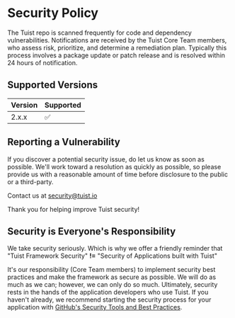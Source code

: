 # Security Policy
The Tuist repo is scanned frequently for code and dependency vulnerabilities. Notifications are received by the Tuist Core Team members, who assess risk, prioritize, and determine a remediation plan. Typically this process involves a package update or patch release and is resolved within 24 hours of notification.

## Supported Versions

| Version | Supported          |
| ------- | ------------------ |
| 2.x.x   | :white_check_mark: |

## Reporting a Vulnerability

If you discover a potential security issue, do let us know as soon as possible. We'll work toward a resolution as quickly as possible, so please provide us with a reasonable amount of time before disclosure to the public or a third-party.

Contact us at [security@tuist.io](mailto:security@tuist.io)

Thank you for helping improve Tuist security!

## Security is Everyone's Responsibility
We take security seriously. Which is why we offer a friendly reminder that "Tuist Framework Security" **!=** "Security of Applications built with Tuist"

It's our responsibility (Core Team members) to implement security best practices and make the framework as secure as possible. We will do as much as we can; however, we can only do so much. Ultimately, security rests in the hands of the application developers who use Tuist. If you haven't already, we recommend starting the security process for your application with [GitHub's Security Tools and Best Practices](https://docs.github.com/en/github/managing-security-vulnerabilities/managing-security-vulnerabilities-in-your-project).
